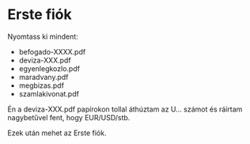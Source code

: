 # Erste fiók

Nyomtass ki mindent:
- befogado-XXXX.pdf
- deviza-XXX.pdf
- egyenlegkozlo.pdf
- maradvany.pdf
- megbizas.pdf
- szamlakivonat.pdf

Én a deviza-XXX.pdf papírokon tollal áthúztam az U… számot és ráírtam nagybetűvel fent, hogy EUR/USD/stb.

Ezek után mehet az Erste fiók.

